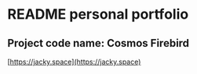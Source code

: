 # README personal portfolio
## Project code name: Cosmos Firebird


[https://jacky.space](https://jacky.space)
